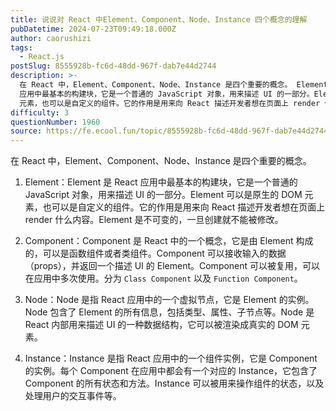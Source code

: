 ```yaml
---
title: 说说对 React 中Element、Component、Node、Instance 四个概念的理解
pubDatetime: 2024-07-23T09:49:18.000Z
author: caorushizi
tags:
  - React.js
postSlug: 8555928b-fc6d-48dd-967f-dab7e44d2744
description: >-
  在 React 中，Element、Component、Node、Instance 是四个重要的概念。 Element：Element 是 React
  应用中最基本的构建块，它是一个普通的 JavaScript 对象，用来描述 UI 的一部分。Element 可以是原生的 DOM
  元素，也可以是自定义的组件。它的作用是用来向 React 描述开发者想在页面上 render 什么内容。Element
difficulty: 3
questionNumber: 1960
source: https://fe.ecool.fun/topic/8555928b-fc6d-48dd-967f-dab7e44d2744
---
```


在 React 中，Element、Component、Node、Instance 是四个重要的概念。

1. Element：Element 是 React 应用中最基本的构建块，它是一个普通的 JavaScript 对象，用来描述 UI 的一部分。Element 可以是原生的 DOM 元素，也可以是自定义的组件。它的作用是用来向 React 描述开发者想在页面上 render 什么内容。Element 是不可变的，一旦创建就不能被修改。

2. Component：Component 是 React 中的一个概念，它是由 Element 构成的，可以是函数组件或者类组件。Component 可以接收输入的数据（props），并返回一个描述 UI 的 Element。Component 可以被复用，可以在应用中多次使用。分为 `Class Component` 以及 `Function Component`。

3. Node：Node 是指 React 应用中的一个虚拟节点，它是 Element 的实例。Node 包含了 Element 的所有信息，包括类型、属性、子节点等。Node 是 React 内部用来描述 UI 的一种数据结构，它可以被渲染成真实的 DOM 元素。

4. Instance：Instance 是指 React 应用中的一个组件实例，它是 Component 的实例。每个 Component 在应用中都会有一个对应的 Instance，它包含了 Component 的所有状态和方法。Instance 可以被用来操作组件的状态，以及处理用户的交互事件等。

